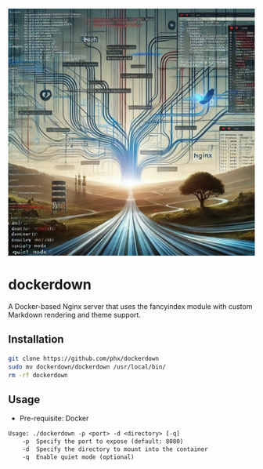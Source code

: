 ![dockerdown](./logo.webp)

# dockerdown

A Docker-based Nginx server that uses the fancyindex module with custom Markdown rendering and theme support.

## Installation

```sh
git clone https://github.com/phx/dockerdown
sudo mv dockerdown/dockerdown /usr/local/bin/
rm -rf dockerdown
```

## Usage

- Pre-requisite: Docker

```
Usage: ./dockerdown -p <port> -d <directory> [-q]
    -p  Specify the port to expose (default: 8080)
    -d  Specify the directory to mount into the container
    -q  Enable quiet mode (optional)
```

